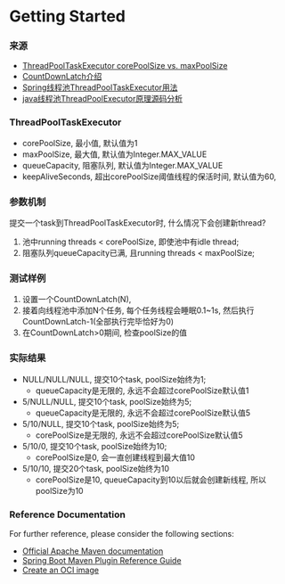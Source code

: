 # Getting Started

### 来源

* [ThreadPoolTaskExecutor corePoolSize vs. maxPoolSize](https://www.baeldung.com/java-threadpooltaskexecutor-core-vs-max-poolsize)
* [CountDownLatch介绍](https://www.cnblogs.com/Andya/p/12925634.html)
* [Spring线程池ThreadPoolTaskExecutor用法](https://juejin.cn/post/7033369137543905311)
* [java线程池ThreadPoolExecutor原理源码分析](https://juejin.cn/post/7079605753094340644)

### ThreadPoolTaskExecutor

* corePoolSize, 最小值, 默认值为1
* maxPoolSize, 最大值, 默认值为Integer.MAX_VALUE
* queueCapacity, 阻塞队列, 默认值为Integer.MAX_VALUE
* keepAliveSeconds, 超出corePoolSize阈值线程的保活时间, 默认值为60, 

### 参数机制

提交一个task到ThreadPoolTaskExecutor时, 什么情况下会创建新thread?

1. 池中running threads < corePoolSize, 即使池中有idle thread;
2. 阻塞队列queueCapacity已满, 且running threads < maxPoolSize;

### 测试样例

1. 设置一个CountDownLatch(N), 
2. 接着向线程池中添加N个任务, 每个任务线程会睡眠0.1~1s, 然后执行CountDownLatch-1(全部执行完毕恰好为0)
3. 在CountDownLatch>0期间, 检查poolSize的值

### 实际结果

* NULL/NULL/NULL, 提交10个task, poolSize始终为1;
  * queueCapacity是无限的, 永远不会超过corePoolSize默认值1
* 5/NULL/NULL, 提交10个task, poolSize始终为5; 
  * queueCapacity是无限的, 永远不会超过corePoolSize默认值5
* 5/10/NULL, 提交10个task, poolSize始终为5;
  * corePoolSize是无限的, 永远不会超过corePoolSize默认值5
* 5/10/0, 提交10个task, poolSize始终为10;
  * corePoolSize是0, 会一直创建线程到最大值10
* 5/10/10, 提交20个task, poolSize始终为10
  * corePoolSize是10, queueCapacity到10以后就会创建新线程, 所以poolSize为10

### Reference Documentation

For further reference, please consider the following sections:

* [Official Apache Maven documentation](https://maven.apache.org/guides/index.html)
* [Spring Boot Maven Plugin Reference Guide](https://docs.spring.io/spring-boot/docs/3.0.2/maven-plugin/reference/html/)
* [Create an OCI image](https://docs.spring.io/spring-boot/docs/3.0.2/maven-plugin/reference/html/#build-image)

